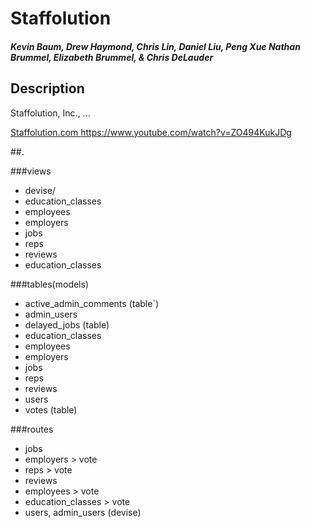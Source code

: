 <head>
  <h1>
      Staffolution
  </h1>
  <h5>
    <i>
      Kevin Baum, Drew Haymond, Chris Lin, Daniel Liu, Peng Xue
    </i>
    <i>
      Nathan Brummel, Elizabeth Brummel, & Chris DeLauder
    </i>
  </h5>
</head>  

<body>
  <h2>
    Description
  </h2>
  
  <p>
     Staffolution, Inc., ...
  </p>
  <a href="http://www.staffolution.com">
    Staffolution.com
  </a>
  <a href="https://www.youtube.com/watch?v=ZO494KukJDg">
    https://www.youtube.com/watch?v=ZO494KukJDg
  </a>
  
</body>  

##.

###views

+ devise/
+ education_classes
+ employees
+ employers
+ jobs
+ reps
+ reviews
+ education_classes

###tables(models)

+ active_admin_comments (table`)
+ admin_users
+ delayed_jobs (table)
+ education_classes
+ employees
+ employers
+ jobs
+ reps
+ reviews
+ users
+ votes (table)

###routes

+ jobs
+ employers > vote
+ reps > vote
+ reviews
+ employees > vote
+ education_classes > vote
+ users, admin_users (devise)
